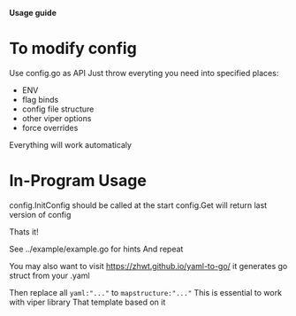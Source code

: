__Usage guide__

# To modify config
 Use config.go as API 
 Just throw everyting you need into specified places:
 - ENV
 - flag binds
 - config file structure
 - other viper options
 - force overrides

Everything will work automaticaly
# In-Program Usage
 config.InitConfig should be called at the start
 config.Get will return last version of config

Thats it!  

See ../example/example.go for hints 
And repeat 

You may also want to visit https://zhwt.github.io/yaml-to-go/
it generates go struct from your .yaml

Then replace all `yaml:"..."` to   `mapstructure:"..."`
This is essential to work with viper library
That template based on it 